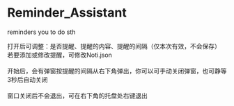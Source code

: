 # Reminder_Assistant
reminders you to do sth

打开后可调整：是否提醒、提醒的内容、提醒的间隔（仅本次有效，不会保存）<br>
若要添加或修改提醒，可修改Noti.json
<br><br>
开始后，会有弹窗按提醒的间隔从右下角弹出，你可以可手动关闭弹窗，也可静等3秒后自动关闭
<br><br>
窗口关闭后不会退出，可在右下角的托盘处右键退出
